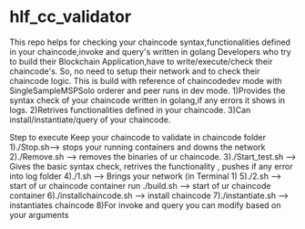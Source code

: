 # hlf_cc_validator

This repo helps for checking your chaincode syntax,functionalities defined in your chaincode,invoke and query's written in golang
Developers who try to build their Blockchain Application,have to write/execute/check their chaincode's.
So, no need to setup their network and to check their chaincode logic.
This is build with reference of chaincodedev mode with SingleSampleMSPSolo orderer and peer runs in dev mode.
      1)Provides the syntax check of your chaincode written in golang,if any errors it shows in logs.
      2)Retrives functionalities defined in your chaincode.
      3)Can install/instantiate/query of your chaincode.

Step to execute
Keep your chaincode to validate in chaincode folder
  1)./Stop.sh--> stops your running containers and downs the network
  2)./Remove.sh --> removes the binaries of ur chaincode.
  3)./Start_test.sh --> Gives the basic syntax check, retrives the functionality , pushes if any error into log folder
  4)./1.sh --> Brings your network (in Terminal 1)
  5)./2.sh  --> start of ur chaincode container
       run  ./build.sh  --> start of ur chaincode container
  6)./installchaincode.sh --> install chaincode
  7)./instantiate.sh --> instantiates chaincode
  8)For invoke and query you can modify based on your arguments 
